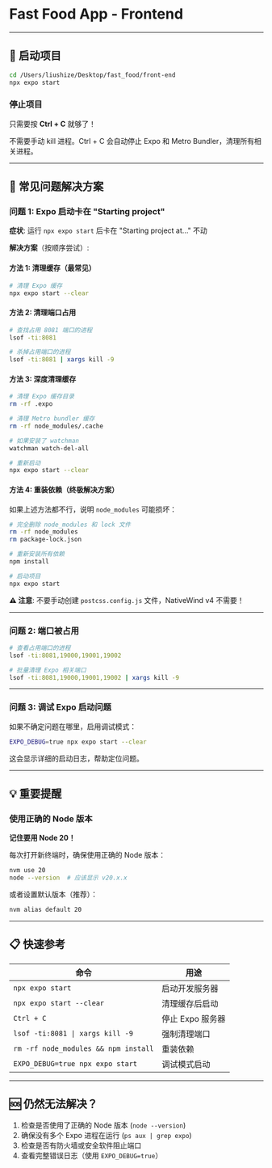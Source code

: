 # Fast Food App - Frontend

---

## 🚀 启动项目

```bash
cd /Users/liushize/Desktop/fast_food/front-end
npx expo start
```

### 停止项目

只需要按 **Ctrl + C** 就够了！

不需要手动 kill 进程。Ctrl + C 会自动停止 Expo 和 Metro Bundler，清理所有相关进程。

---

## 🔧 常见问题解决方案

### 问题 1: Expo 启动卡在 "Starting project"

**症状**: 运行 `npx expo start` 后卡在 "Starting project at..." 不动

**解决方案**（按顺序尝试）:

#### 方法 1: 清理缓存（最常见）
```bash
# 清理 Expo 缓存
npx expo start --clear
```

#### 方法 2: 清理端口占用
```bash
# 查找占用 8081 端口的进程
lsof -ti:8081

# 杀掉占用端口的进程
lsof -ti:8081 | xargs kill -9
```

#### 方法 3: 深度清理缓存
```bash
# 清理 Expo 缓存目录
rm -rf .expo

# 清理 Metro bundler 缓存
rm -rf node_modules/.cache

# 如果安装了 watchman
watchman watch-del-all

# 重新启动
npx expo start --clear
```

#### 方法 4: 重装依赖（终极解决方案）
如果上述方法都不行，说明 `node_modules` 可能损坏：

```bash
# 完全删除 node_modules 和 lock 文件
rm -rf node_modules
rm package-lock.json

# 重新安装所有依赖
npm install

# 启动项目
npx expo start
```

**⚠️ 注意**: 不要手动创建 `postcss.config.js` 文件，NativeWind v4 不需要！

---

### 问题 2: 端口被占用

```bash
# 查看占用端口的进程
lsof -ti:8081,19000,19001,19002

# 批量清理 Expo 相关端口
lsof -ti:8081,19000,19001,19002 | xargs kill -9
```

---

### 问题 3: 调试 Expo 启动问题

如果不确定问题在哪里，启用调试模式：

```bash
EXPO_DEBUG=true npx expo start --clear
```

这会显示详细的启动日志，帮助定位问题。

---

## 💡 重要提醒

### 使用正确的 Node 版本

**记住要用 Node 20！**

每次打开新终端时，确保使用正确的 Node 版本：

```bash
nvm use 20
node --version  # 应该显示 v20.x.x
```

或者设置默认版本（推荐）：

```bash
nvm alias default 20
```

---

## 📋 快速参考

| 命令 | 用途 |
|------|------|
| `npx expo start` | 启动开发服务器 |
| `npx expo start --clear` | 清理缓存后启动 |
| `Ctrl + C` | 停止 Expo 服务器 |
| `lsof -ti:8081 \| xargs kill -9` | 强制清理端口 |
| `rm -rf node_modules && npm install` | 重装依赖 |
| `EXPO_DEBUG=true npx expo start` | 调试模式启动 |

---

## 🆘 仍然无法解决？

1. 检查是否使用了正确的 Node 版本 (`node --version`)
2. 确保没有多个 Expo 进程在运行 (`ps aux | grep expo`)
3. 检查是否有防火墙或安全软件阻止端口
4. 查看完整错误日志（使用 `EXPO_DEBUG=true`）
